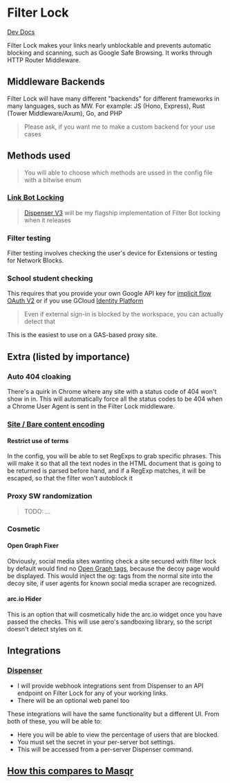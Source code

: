 # Filter Lock

[Dev Docs](./docs/For%20devs/Index.md)

Filter Lock makes your links nearly unblockable and prevents automatic blocking and scanning, such as Google Safe Browsing. It works through HTTP Router Middleware.

## Middleware Backends

Filter Lock will have many different "backends" for different frameworks in many languages, such as MW. For example: JS (Hono, Express), Rust (Tower Middleware/Axum), Go, and PHP

> Please ask, if you want me to make a custom backend for your use cases

## Methods used

> You will able to choose which methods are ussed in the config file with a bitwise enum

### [Link Bot Locking](./docs/For%20devs/link)

> [Dispenser V3](https://github.com/VyperGroup/Dispenser) will be my flagship implementation of Filter Bot locking when it releases

### Filter testing

Filter testing involves checking the user's device for Extensions or testing for Network Blocks.

### School student checking

This requires that you provide your own Google API key for [implicit flow OAuth V2](https://developers.google.com/identity/protocols/oauth2/javascript-implicit-flow) or if you use GCloud [Identity Platform](https://cloud.google.com/identity-platform/docs/web/google)

> Even if external sign-in is blocked by the workspace, you can actually detect that

This is the easiest to use on a GAS-based proxy site.

## Extra (listed by importance)

### Auto 404 cloaking

There's a quirk in Chrome where any site with a status code of 404 won't show in in. This will automatically force all the status codes to be 404 when a Chrome User Agent is sent in the Filter Lock middleware.

### [Site / Bare content encoding](./docs/For%20devs/"Wrapping"%20methods.md)

#### Restrict use of terms

In the config, you will be able to set RegExps to grab specific phrases. This will make it so that all the text nodes in the HTML document that is going to be returned is parsed before hand, and if a RegExp matches, it will be escaped, so that the filter won't autoblock it

### Proxy SW randomization

> TODO: ...

### Cosmetic

#### Open Graph Fixer

Obviously, social media sites wanting check a site secured with filter lock by default would find no [Open Graph tags](https://ogp.me/), because the decoy page would be displayed. This would inject the og: tags from the normal site into the decoy site, if user agents for known social media scraper are recognized.

#### arc.io Hider

This is an option that will cosmetically hide the arc.io widget once you have passed the checks. This will use aero's sandboxing library, so the script doesn't detect styles on it.

## Integrations

### [Dispenser](...)

- I will provide webhook integrations sent from Dispenser to an API endpoint on Filter Lock for any of your working links.
- There will be an optional web panel too

These integrations will have the same functionality but a different UI. From both of these, you will be able to:

- Here you will be able to view the percentage of users that are blocked.
- You must set the secret in your per-server bot settings.
- This will be accessed from a per-server Dispenser command.

## [How this compares to Masqr](./docs/For%20devs/How%20Masqr%20compares%20to%20Filter%20Lock.md)

